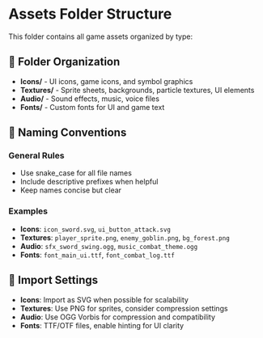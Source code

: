 # Assets Folder Structure

This folder contains all game assets organized by type:

## 📁 Folder Organization

- **Icons/** - UI icons, game icons, and symbol graphics
- **Textures/** - Sprite sheets, backgrounds, particle textures, UI elements
- **Audio/** - Sound effects, music, voice files
- **Fonts/** - Custom fonts for UI and game text

## 📝 Naming Conventions

### General Rules
- Use snake_case for all file names
- Include descriptive prefixes when helpful
- Keep names concise but clear

### Examples
- **Icons**: `icon_sword.svg`, `ui_button_attack.svg`
- **Textures**: `player_sprite.png`, `enemy_goblin.png`, `bg_forest.png`
- **Audio**: `sfx_sword_swing.ogg`, `music_combat_theme.ogg`
- **Fonts**: `font_main_ui.ttf`, `font_combat_log.ttf`

## 🎯 Import Settings

- **Icons**: Import as SVG when possible for scalability
- **Textures**: Use PNG for sprites, consider compression settings
- **Audio**: Use OGG Vorbis for compression and compatibility
- **Fonts**: TTF/OTF files, enable hinting for UI clarity

